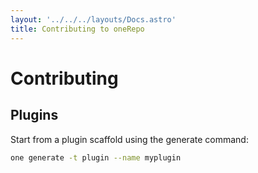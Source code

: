 ```yaml
---
layout: '../../../layouts/Docs.astro'
title: Contributing to oneRepo
---
```


# Contributing

## Plugins

Start from a plugin scaffold using the generate command:

```sh
one generate -t plugin --name myplugin
```
